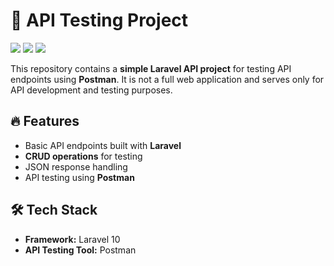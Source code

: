 # 🚀 API Testing Project

<p align="left">
  <img src="https://img.shields.io/badge/Status-Inactive-gray?style=for-the-badge">
  <img src="https://img.shields.io/badge/Laravel-11-red?style=for-the-badge&logo=laravel&logoColor=white">
  <img src="https://img.shields.io/badge/Postman-API-orange?style=for-the-badge&logo=postman&logoColor=white">
</p>

This repository contains a **simple Laravel API project** for testing API endpoints using **Postman**. It is not a full web application and serves only for API development and testing purposes.

## 🔥 Features
- Basic API endpoints built with **Laravel**
- **CRUD operations** for testing
- JSON response handling
- API testing using **Postman**

## 🛠 Tech Stack
- **Framework:** Laravel 10
- **API Testing Tool:** Postman
